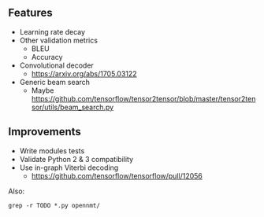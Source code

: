 ## Features

* Learning rate decay
* Other validation metrics
  * BLEU
  * Accuracy
* Convolutional decoder
  * https://arxiv.org/abs/1705.03122
* Generic beam search
  * Maybe https://github.com/tensorflow/tensor2tensor/blob/master/tensor2tensor/utils/beam_search.py

## Improvements

* Write modules tests
* Validate Python 2 & 3 compatibility
* Use in-graph Viterbi decoding
  * https://github.com/tensorflow/tensorflow/pull/12056

Also:

```
grep -r TODO *.py opennmt/
```
